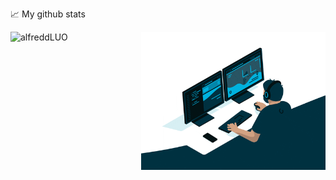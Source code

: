 📈 My github stats
<p> <img align="left" src="https://github-readme-stats.vercel.app/api?username=alfreddLUO&show_icons=true&theme=gotham" height="221.25" alt="alfreddLUO" />
<img align="right" alt="GIF" src="code.gif" width="295" height="221.25" />
</p>

